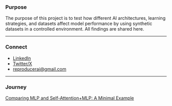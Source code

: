 ### Purpose
The purpose of this project is to test how different AI architectures, learning strategies, and datasets affect model performance by using synthetic datasets in a controlled environment. All findings are shared here.

---

### Connect
- [LinkedIn](https://www.linkedin.com/in/minhaj-uddin-ansari-040573160/) 
- [Twitter/X](https://x.com/minhajansari_) 
- reproducerai@gmail.com

---

### Journey

<a href="transformers_vs_mlps.html" target="_blank">
  Comparing MLP and Self-Attention+MLP: A Minimal Example
</a>
